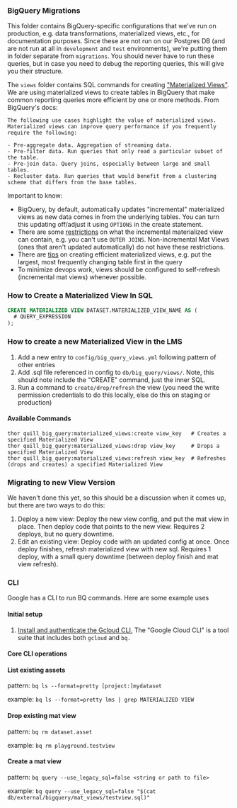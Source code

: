 ### BigQuery Migrations

This folder contains BigQuery-specific configurations that we've run on production, e.g. data transformations, materialized views, etc., for documentation purposes. Since these are not run on our Postgres DB (and are not run at all in `development` and `test` environments), we're putting them in folder separate from `migrations`. You should never have to run these queries, but in case you need to debug the reporting queries, this will give you their structure.

The `views` folder contains SQL commands for creating ["Materialized Views"](https://cloud.google.com/bigquery/docs/materialized-views-intro). We are using materialized views to create tables in BigQuery that make common reporting queries more efficient by one or more methods. From BigQuery's docs:
```
The following use cases highlight the value of materialized views. Materialized views can improve query performance if you frequently require the following:

- Pre-aggregate data. Aggregation of streaming data.
- Pre-filter data. Run queries that only read a particular subset of the table.
- Pre-join data. Query joins, especially between large and small tables.
- Recluster data. Run queries that would benefit from a clustering scheme that differs from the base tables.
```

Important to know:
- BigQuery, by default, automatically updates "incremental" materialized views as new data comes in from the underlying tables. You can turn this updating off/adjust it using `OPTIONS` in the create statement.
- There are some [restrictions](https://cloud.google.com/bigquery/docs/materialized-views-create#query_limitations) on what the incremental materialized view can contain, e.g. you can't use `OUTER JOINS`. Non-incremental Mat Views (ones that aren't updated automatically) do not have these restrictions.
- There are [tips](https://cloud.google.com/bigquery/docs/materialized-views-create#which_materialized_views_to_create) on creating efficient materialized views, e.g. put the largest, most frequently changing table first in the query
- To minimize devops work, views should be configured to self-refresh (incremental mat views) whenever possible.

### How to Create a Materialized View In SQL
```SQL
CREATE MATERIALIZED VIEW DATASET.MATERIALIZED_VIEW_NAME AS (
  # QUERY_EXPRESSION
);
```
### How to create a new Materialized View in the LMS
1. Add a new entry to `config/big_query_views.yml` following pattern of other entries
2. Add .sql file referenced in config to `db/big_query/views/`. Note, this should note include the "CREATE" command, just the inner SQL.
2. Run a command to `create/drop/refresh` the view (you need the write permission credentials to do this locally, else do this on staging or production)
#### Available Commands
```
thor quill_big_query:materialized_views:create view_key   # Creates a specified Materialized View
thor quill_big_query:materialized_views:drop view_key     # Drops a specified Materialized View
thor quill_big_query:materialized_views:refresh view_key  # Refreshes (drops and creates) a specified Materialized View
```
### Migrating to new View Version
We haven't done this yet, so this should be a discussion when it comes up, but there are two ways to do this:
1. Deploy a new view: Deploy the new view config, and put the mat view in place. Then deploy code that points to the new view. Requires 2 deploys, but no query downtime.
2. Edit an existing view: Deploy code with an updated config at once. Once deploy finishes, refresh materialized view with new sql. Requires 1 deploy, with a small query downtime (between deploy finish and mat view refresh).



### CLI
Google has a CLI to run BQ commands. Here are some example uses
#### Initial setup

1. [Install and authenticate the Gcloud CLI.](https://cloud.google.com/sdk/docs/install) The "Google Cloud CLI" is a tool suite that includes both `gcloud` and `bq.`

#### Core CLI operations

#### List existing assets

pattern: `bq ls --format=pretty [project:]mydataset`<br />

example: `bq ls --format=pretty lms | grep MATERIALIZED VIEW`

#### Drop existing mat view

pattern: `bq rm dataset.asset`<br />

example: `bq rm playground.testview`

#### Create a mat view

pattern: `bq query --use_legacy_sql=false <string or path to file>`<br />

example: `bq query --use_legacy_sql=false "$(cat db/external/bigquery/mat_views/testview.sql)"`




